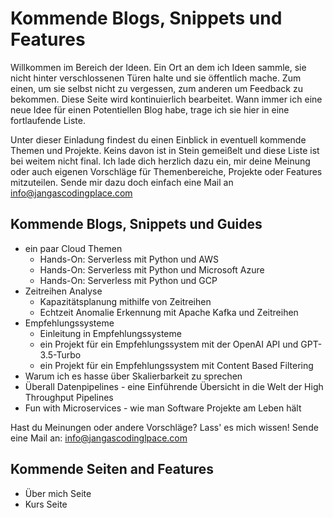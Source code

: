 # Kommende Blogs, Snippets und Features
Willkommen im Bereich der Ideen. Ein Ort an dem ich Ideen 
sammle, sie nicht hinter verschlossenen Türen halte und sie 
öffentlich mache. Zum einen, um sie selbst nicht zu 
vergessen, zum anderen um Feedback zu bekommen. Diese Seite 
wird kontinuierlich bearbeitet. Wann immer ich eine neue 
Idee für einen Potentiellen Blog habe, trage ich sie hier 
in eine fortlaufende Liste. 

Unter dieser Einladung findest du einen Einblick in eventuell 
kommende Themen und Projekte. Keins davon ist in Stein 
gemeißelt und diese Liste ist bei weitem nicht final. Ich 
lade dich herzlich dazu ein, mir deine Meinung oder auch 
eigenen Vorschläge für Themenbereiche, Projekte oder Features 
mitzuteilen. Sende mir dazu doch einfach eine Mail an 
[info@jangascodingplace.com](mailto:info@jangascodingplace.com)

## Kommende Blogs, Snippets und Guides
- ein paar Cloud Themen
	- Hands-On: Serverless mit Python und AWS
	- Hands-On: Serverless mit Python und Microsoft Azure
	- Hands-On: Serverless mit Python und GCP
- Zeitreihen Analyse
	- Kapazitätsplanung mithilfe von Zeitreihen
	- Echtzeit Anomalie Erkennung mit Apache Kafka und Zeitreihen
- Empfehlungssysteme
	- Einleitung in Empfehlungssysteme
	- ein Projekt für ein Empfehlungssystem mit der OpenAI API und  GPT-3.5-Turbo
	- ein Projekt für ein Empfehlungssystem mit Content Based Filtering
- Warum ich es hasse über Skalierbarkeit zu sprechen
- Überall Datenpipelines - eine Einführende Übersicht in die Welt der High Throughput Pipelines 
- Fun with Microservices - wie man Software Projekte am Leben hält

Hast du Meinungen oder andere Vorschläge? Lass' es mich wissen! 
Sende eine Mail an: info@jangascodinglpace.com

## Kommende Seiten and Features
- Über mich Seite
- Kurs Seite
